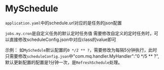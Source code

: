 # MySchedule

`application.yaml`中的schedule.url对应的是任务的json配置

`jobs.my.cron`是自定义任务的默认定时任务值
需要修改自定义的定时任务时，可以直接修改scheduleConfig.json中对应class的value即可

示例：
如`MySchedule`默认配置的`0 */2 ** ?`，需要修改为每隔5分钟执行，此时只需要修改`scheduleConfig.json`中"com.mq.handler.MyHandler":"0 */5 ** ?",
默认更新配置的配置是1分钟一次，是`RefreshSchedule`处理。
